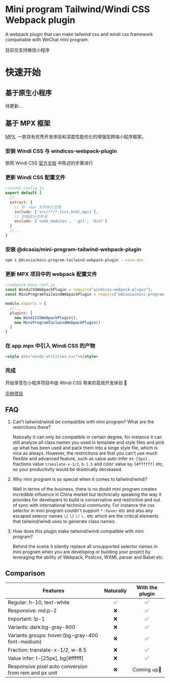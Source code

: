 # Mini program Tailwind/Windi CSS Webpack plugin



A webpack plugin that can make tailwind css and windi css framework compatiable with WeChat mini program.

目前仅支持微信小程序

# 快速开始

## 基于原生小程序

待更新...

## 基于 MPX 框架

[MPX](https://mpxjs.cn/), 一款具有优秀开发体验和深度性能优化的增强型跨端小程序框架。

### 安装 Windi CSS 与 windicss-webpack-plugin

依照 Windi CSS [官方文档](https://windicss.org/integrations/webpack.html) 中陈述的步骤进行

### 更新 Windi CSS 配置文件

```javascript
//windi.config.js
export default {
  //...
  extract: {
    // 将 .mpx 文件纳入范围
    include: ['src/**/*.{css,html,mpx}'],
    // 忽略部分文件夹
    exclude: ['node_modules', '.git', 'dist']
  }
  //...
}
```

### 安装 @dcasia/mini-program-tailwind-webpack-plugin

```sh
npm i @dcasia/mini-program-tailwind-webpack-plugin --save-dev
```

### 更新 MPX 项目中的 webpack 配置文件

```javascript
//webpack.base.conf.js
const WindiCSSWebpackPlugin = require("windicss-webpack-plugin");
const MiniProgramTailwindWebpackPlugin = require("@dcasia/mini-program-tailwind-webpack-plugin")

module.exports = {
  //...
  plugins: [
    new WindiCSSWebpackPlugin(),
    new MiniProgramTailwindWebpackPlugin()
  ]
}
```

### 在 app.mpx 中引入 Windi CSS 的产物

```html
<style src="windi-utilities.css"></style>
```

### 完成
开始享受在小程序项目中由 Windi CSS 带来的高效开发体验 🎉

[示例项目](./examples/mpx)



## FAQ

1. Can't tailwind/windi be compatible with mini program? What are the restrictions there?

   Naturally it can only be compatible in certain degree, for instance it can still analyze all class names you used in template and style files and pick up what has been used and pack them into a singe style file, which is nice as always. However, the restrictions are that you can't use much flexible and advanced feature, such as value auto-infer `mt-[5px]` , fractions value `translate-x-1/2`, `h-1.5` and color value `bg-[#ffffff]` etc, so your productivity would be drastically decreased.

2. Why mini program is so special when it comes to tailwind/windi?

   Well in terms of the business, there is no doubt mini program creates incredible influence in China market but technically speaking the way it provides for developers to build is conservative and restrictive and out of sync with international technical community. For instance the css selector in mini program couldn't support `*` `:hover` etc and also any escaped selecor names `\[` `\]` `\!` `\.` etc which are the critical elements that tailwind/windi uses to generate class names.

3. How does this plugin make tailwind/windi compatible with mini program?

   Behind the scene it silently replace all unsupported selector names in mini program when you are developing or building your project by leveraging the ability of Webpack, Postcss, WXML parser and Babel etc.



## Comparison

| Features                                              | Naturally | With the plugin |
| ----------------------------------------------------- | :-------: | :-------------: |
| Regular: h-10, text-white                             |     ✅     |        ✅        |
| Responsive: md:p-2                                    |     ❌     |        ✅        |
| Important: !p-1                                       |     ❌     |        ✅        |
| Variants: dark:bg-gray-800                            |     ❌     |        ✅        |
| Variants groups: hover:(bg-gray-400 font-medium)      |     ❌     |        ✅        |
| Fraction: translate-x-1/2, w-8.5                      |     ❌     |        ✅        |
| Value infer: t-[25px], bg[#ffffff]                    |     ❌     |        ✅        |
| Responsive pixel auto conversion from rem and px unit |     ❌     |   Coming up🚀    |



